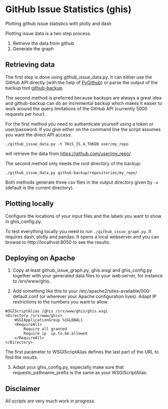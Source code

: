 # GitHub Issue Statistics (ghis)
Plotting github issue statistics with plotly and dash

Plotting issue data is a two step process.
1. Retrieve the data from github
2. Generate the graph

## Retrieving data
The first step is done using github_issue_data.py. It can either use the GitHub API directly
(with the help of [PyGithub](https://github.com/PyGithub/PyGithub/)) or parse the output of
the backup tool [github-backup](https://github.com/josegonzalez/python-github-backup/).

The second method is preferred because backups are always a great idea and github-backup can 
do an incremental backup which makes it easier to work around the query limitations of the 
GitHub API (currently 5000 requests per hour).

For the first method you need to authenticate yourself using a token or user/password. 
If you give either on the command line the script assumes you want the direct API access:
```
./github_issue_data.py -t THiS_IS_A_TOKEN user/my_repo
```
will retrieve the data from https://github.com/user/my_repo/.

The second method only needs the root directory of the backup:
```
./github_issue_data.py github-backup/repositories/my_repo/
```
Both methods generate three csv files in the output directory given by `-o` (default is the current directory).

## Plotting locally
Configure the locations of your input files and the labels you want to show in ghis_config.py.

To test everything locally you need to run `./github_issue_graph.py`. It requires dash, plotly and pandas.
It opens a local webserver and you can browse to http://localhost:8050 to see the results.

## Deploying on Apache
1. Copy at least github_issue_graph.py, ghis.wsgi and ghis_config.py together with your generated data files
to your web server, for instance to /srv/www/ghis.

2. Add something like this to your /etc/apache2/sites-available/000-default.conf
 (or wherever your Apache configuration lives). Adapt IP restrictions to the numbers you want to allow.
```
WSGIScriptAlias /ghis /srv/www/ghis/ghis.wsgi
<Directory /srv/www/ghis>
    WSGIApplicationGroup %{GLOBAL}
    <RequireAll>
        Require all granted
        Require ip  ip.to.be.allowed
    </RequireAll>
</Directory>
```
The first parameter to WSGIScriptAlias defines the last part of the URL to find the results. 

3. Adapt your ghis_config.py, especially make sure that requests_pathname_prefix
 is the same as your WSGIScriptAlias.

## Disclaimer
All scripts are very much work in progress.
